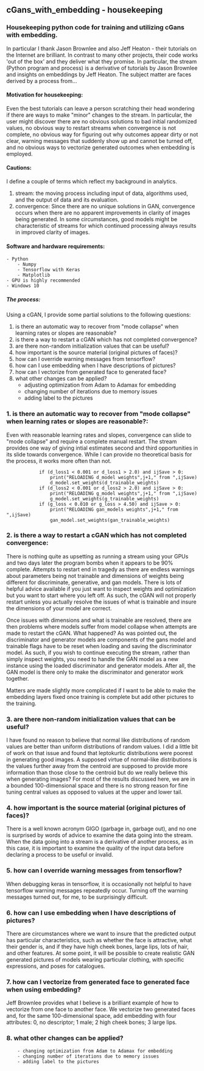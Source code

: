 ## cGans_with_embedding - housekeeping
### Housekeeping python code for training and utilizing cGans with embedding.  
In particular I thank Jason Brownlee and also Jeff Heaton - their tutorials on the Internet are brilliant.  In contrast to many other projects, their code works 'out of the box' and they deliver what they promise.  In particular, the stream (Python program and process) is a derivative of tutorials by Jason Brownlee and insights on embeddings by Jeff Heaton.  The subject matter are faces derived by a process from...  

#### Motivation for housekeeping:

Even the best tutorials can leave a person scratching their head wondering if there are ways to make "minor" changes to the stream.  In particular, the user might discover there are no obvious solutions to bad initial randomized values, no obvious way to restart streams when convergence is not complete, no obvious way for figuring out why outcomes appear dirty or not clear, warning messages that suddenly show up and cannot be turned off, and no obvious ways to vectorize generated outcomes when embedding is employed.   

#### Cautions:

I define a couple of terms which reflect my background in analytics.  
  1.  stream:  the moving process including input of data, algorithms used, and the output of data and its evaluation.
  2.  convergence:  Since there are no unique solutions in GAN, convergence occurs when there are no apparent improvements in clarity of images being generated.  In some circumstances, good models might be characteristic of streams for which continued processing always results in improved clarity of images.  
  
#### Software and hardware requirements:
    - Python
        - Numpy
        - Tensorflow with Keras
        - Matplotlib
    - GPU is highly recommended
    - Windows 10

##### The process:

 Using a cGAN, I provide some partial solutions to the following questions:

  1.  is there an automatic way to recover from "mode collapse" when learning rates or slopes are reasonable?
  2.  is there a way to restart a cGAN which has not completed convergence?
  3.  are there non-random initialization values that can be useful?
  4.  how important is the source material (original pictures of faces)?
  5.  how can I override warning messages from tensorflow?
  6.  how can I use embedding when I have descriptions of pictures?
  7.  how can I vectorize from generated face to generated face?
  8.  what other changes can be applied?
        - adjusting optimization from Adam to Adamax for embedding
        - changing number of iterations due to memory issues
        - adding label to the pictures

### 1.  is there an automatic way to recover from "mode collapse" when learning rates or slopes are reasonable?:
Even with reasonable learning rates and slopes, convergence can slide to "mode collapse" and require a complete manual restart.  The stream provides one way of giving intial estimates second and third opportunities in its slide towards convergence.  While I can provide no theoretical basis for the process, it works more often than not.  
```
			if (d_loss1 < 0.001 or d_loss1 > 2.0) and ijSave > 0:
				print("RELOADING d_model weights",j+1," from ",ijSave)
				d_model.set_weights(d_trainable_weights)
			if (d_loss2 < 0.001 or d_loss2 > 2.0) and ijSave > 0:
				print("RELOADING g_model weights",j+1," from ",ijSave)
				g_model.set_weights(g_trainable_weights)
			if (g_loss < 0.010 or g_loss > 4.50) and ijSave > 0:
				print("RELOADING gan_models weights",j+1," from ",ijSave)
				gan_model.set_weights(gan_trainable_weights)
```
 
### 2.  is there a way to restart a cGAN which has not completed convergence:
There is nothing quite as upsetting as running a stream using your GPUs and two days later the program bombs when it appears to be 90% complete.  Attempts to restart end in tragedy as there are endless warnings about parameters being not trainable and dimensions of weights being different for discriminate, generative, and gan models.  There is lots of helpful advice available if you just want to inspect weights and optimization but you want to start where you left off.  As such, the cGAN will not properly restart unless you actually resolve the issues of what is trainable and insure the dimensions of your model are correct.

Once issues with dimensions and what is trainable are resolved, there are then problems where models suffer from model collapse when attempts are made to restart the cGAN.  What happened?  As was pointed out, the discriminator and generator models are components of the gans model and trainable flags have to be reset when loading and saving the discriminator model.  As such, if you wish to continue executing the stream, rather than simply inspect weights, you need to handle the GAN model as a new instance using the loaded discriminator and generator models.  After all, the GAN model is there only to make the discriminator and generator work together.  

Matters are made slightly more complicated if I want to be able to make the embedding layers fixed once training is complete but add other pictures to the training.    

### 3.  are there non-random initialization values that can be useful?
I have found no reason to believe that normal like distributions of random values are better than uniform distributions of random values.  I did a little bit of work on that issue and found that leptokurtic distributions were poorest in generating good images.  A supposed virtue of normal-like distributions is the values further away from the centroid are supposed to provide more information than those close to the centroid but do we really believe this when generating images?  For most of the results discussed here, we are in a bounded 100-dimensional space and there is no strong reason for fine tuning central values as opposed to values at the upper and lower tail.   
 
### 4.  how important is the source material (original pictures of faces)?
There is a well known acronym GIGO (garbage in, garbage out), and no one is surprised by words of advice to examine the data going into the stream.  When the data going into a stream is a derivative of another process, as in this case, it is important to examine the quality of the input data before declaring a process to be useful or invalid.  
 
### 5.  how can I override warning messages from tensorflow?
When debugging keras in tensorflow, it is occasionally not helpful to have tensorflow warning messages repeatedly occur.  Turning off the warning messages turned out, for me, to be surprisingly difficult.   
 
### 6.  how can I use embedding when I have descriptions of pictures?
There are circumstances where we want to insure that the predicted output has particular characteristics, such as whether the face is attractive, what their gender is, and if they have high cheek bones, large lips, lots of hair, and other features.  At some point, it will be possible to create realistic GAN generated pictures of models wearing particular clothing, with specific expressions, and poses for catalogues.   
 
### 7.  how can I vectorize from generated face to generated face when using embedding?
Jeff Brownlee provides what I believe is a brilliant example of how to vectorize from one face to another face.  We vectorize two generated faces and, for the same 100-dimensional space, add embedding with four attributes:  0, no descriptor; 1 male; 2 high cheek bones; 3 large lips.    
 
### 8.  what other changes can be applied?
        - changing optimization from Adam to Adamax for embedding
        - changing number of iterations due to memory issues
        - adding label to the pictures
  

